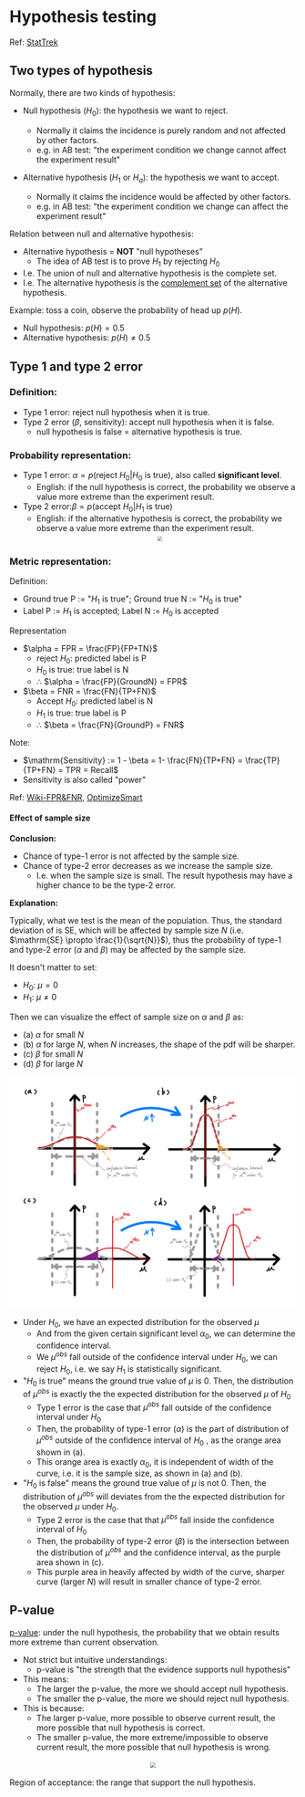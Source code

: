# Hypothesis testing

Ref: [StatTrek](https://stattrek.com/hypothesis-test/hypothesis-testing.aspx)

## Two types of hypothesis

Normally, there are two kinds of hypothesis:

- Null hypothesis ($H_0$): the hypothesis we want to reject.
  - Normally it claims the incidence is purely random and not affected by other factors.
  - e.g. in AB test: "the experiment condition we change cannot affect the experiment result"

- Alternative hypothesis ($H_1$ or $H_a$): the hypothesis we want to accept.
  - Normally it claims the incidence would be affected by other factors.
  - e.g. in AB test: "the experiment condition we change can affect the experiment result"


Relation between null and alternative hypothesis:

- Alternative hypothesis = **NOT** "null hypotheses" 
  - The idea of AB test is to prove $H_1$ by rejecting $H_0$
- I.e. The union of null and alternative hypothesis is the complete set. 
- I.e. The alternative hypothesis is the [complement set](https://en.wikipedia.org/wiki/Complement_(set_theory)) of the alternative hypothesis.

Example: toss a coin, observe the probability of head up $p(H)$.

- Null hypothesis: $p(H) = 0.5$
- Alternative hypothesis: $p(H) \neq 0.5$

## Type 1 and type 2 error

### Definition:

  - Type 1 error: reject null hypothesis when it is true.
  - Type 2 error ($\beta$, sensitivity): accept null hypothesis when it is false.
    - null hypothesis is false = alternative hypothesis is true. 

### Probability representation:

  - Type 1 error: $\alpha = p(\text{reject } H_0| H_0 \text{ is true})$, also called **significant level**.
    - English: if the null hypothesis is correct, the probability we observe a value more extreme than the experiment result.
  - Type 2 error:$\beta = p(\text{accept } H_0| H_1 \text{ is true})$
    - English: if the alternative hypothesis is correct, the probability we observe a value more extreme than the experiment result.
    <div  align="center"><img src=https://dp8v87cz8a7qa.cloudfront.net/45396/5bd20d03240611540492547.png style = "zoom:50%"></div>

### Metric representation:

Definition:

- Ground true P := "$H_1$ is true"; Ground true N := "$H_0$ is true"
- Label P := $H_1$ is accepted; Label N := $H_0$ is accepted

Representation

- $\alpha = FPR = \frac{FP}{FP+TN}$ 
  - reject $H_0$: predicted label is P
  - $H_0$ is true: true label is N 
  - $\therefore$ $\alpha = \frac{FP}{GroundN} = FPR$
- $\beta = FNR = \frac{FN}{TP+FN}$
  - Accept $H_0$: predicted label is N
  - $H_1$ is true: true label is P
  - $\therefore$ $\beta = \frac{FN}{GroundP} = FNR$
  
Note:

- $\mathrm{Sensitivity} := 1 - \beta = 1- \frac{FN}{TP+FN} = \frac{TP}{TP+FN} = TPR = Recall$
- Sensitivity is also called "power"


Ref: [Wiki-FPR&FNR](https://en.wikipedia.org/wiki/False_positives_and_false_negatives#False_positive_and_false_negative_rates), [OptimizeSmart](https://www.optimizesmart.com/understanding-ab-testing-statistics-to-get-real-lift-in-conversions/)

#### Effect of sample size

**Conclusion:**

- Chance of type-1 error is not affected by the sample size.
- Chance of type-2 error decreases as we increase the sample size.
  - I.e. when the sample size is small. The result hypothesis may have a higher chance to be the type-2 error.


**Explanation:**

Typically, what we test is the mean of the population. Thus, the standard deviation of is SE, which will be affected by sample size $N$ (i.e. $\mathrm{SE} \propto \frac{1}{\sqrt{N}}$), thus the probability of type-1 and type-2 error ($\alpha$ and $\beta$) may be affected by the sample size.

It doesn't matter to set:
- $H_0$: $\mu = 0$
- $H_1$: $\mu \neq 0$

Then we can visualize the effect of sample size on $\alpha$ and $\beta$ as:
- (a) $\alpha$ for small $N$
- (b) $\alpha$ for large $N$, when $N$ increases, the shape of the pdf will be sharper.
- (c) $\beta$ for small $N$
- (d) $\beta$ for large $N$

<div  align="center"><img src=./hypothesis_testing_asset/type_1_and_type2_error_vs_sample_size.jpeg style = "zoom:50%"></div>

- Under $H_0$, we have an expected distribution for the observed $\mu$
  - And from the given certain significant level $\alpha_0$, we can determine the confidence interval.
  - We $\mu^{obs}$ fall outside of the confidence interval under $H_0$, we can reject $H_0$, i.e. we say $H_1$ is statistically significant.
- "$H_0$ is true" means the ground true value of $\mu$ is 0. Then, the distribution of $\mu^{obs}$ is exactly the the expected distribution for the observed $\mu$ of $H_0$
  - Type 1 error is the case that $\mu^{obs}$ fall outside of the confidence interval under $H_0$
  - Then, the probability of type-1 error ($\alpha$) is the part of distribution of $\mu^{obs}$ outside of the confidence interval of $H_0$ , as the orange area shown in (a).
  - This orange area is exactly $\alpha_0$, it is independent of width of the curve, i.e. it is the sample size, as shown in (a) and (b).
- "$H_0$ is false" means the ground true value of $\mu$ is not 0. Then, the distribution of $\mu^{obs}$ will deviates from the the expected distribution for the observed $\mu$ under $H_0$.
  - Type 2 error is the case that that $\mu^{obs}$ fall inside the confidence interval of $H_0$
  - Then, the probability of type-2 error ($\beta$) is the intersection between the distribution of $\mu^{obs}$ and the confidence interval, as the purple area shown in (c).
  - This purple area in heavily affected by width of the curve, sharper curve (larger $N$) will result in smaller chance of type-2 error. 

<!-- null hypothesis expect the observed value to be zero -->


## P-value

[p-value](https://en.wikipedia.org/wiki/P-value): under the null hypothesis, the probability that we obtain results more extreme than current observation.

- Not strict but intuitive understandings:
  - p-value is  "the strength that the evidence supports null hypothesis"
- This means:
  - The larger the p-value, the more we should accept null hypothesis.
  - The smaller the p-value, the more we should reject null hypothesis.
- This is because:
  - The larger p-value, more possible to observe current result, the more possible that null hypothesis is correct.
  - The smaller p-value, the more extreme/impossible to observe current result, the more possible that null hypothesis is wrong.

<div  align="center"><img src=https://scientistseessquirrel.files.wordpress.com/2015/02/p-value_in_statistical_significance_testing-svg.png?w=640 style = "zoom:60%"></div>


Region of acceptance: the range that support the null hypothesis.